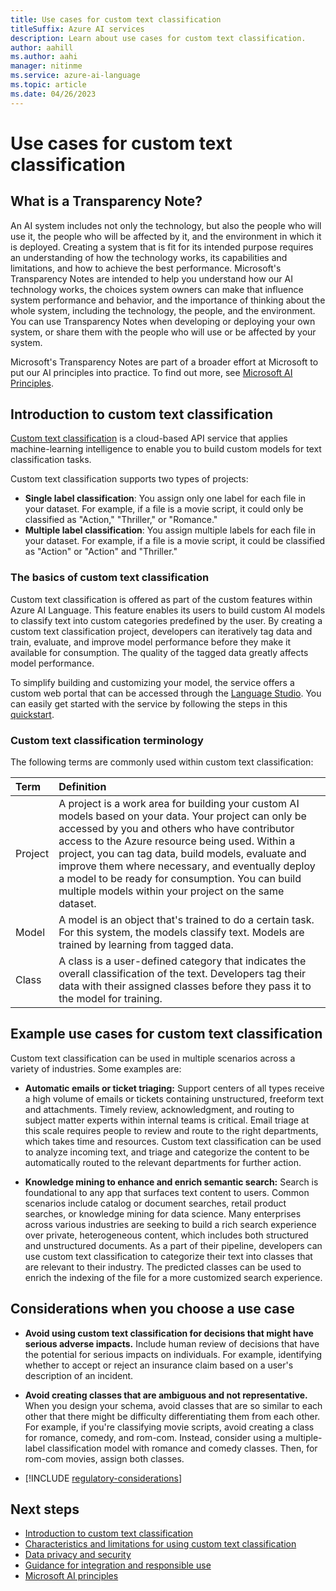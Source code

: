 ```yaml
---
title: Use cases for custom text classification
titleSuffix: Azure AI services
description: Learn about use cases for custom text classification.
author: aahill
ms.author: aahi
manager: nitinme
ms.service: azure-ai-language
ms.topic: article
ms.date: 04/26/2023
---
```


# Use cases for custom text classification

## What is a Transparency Note?

An AI system includes not only the technology, but also the people who will use it, the people who will be affected by it, and the environment in which it is deployed. Creating a system that is fit for its intended purpose requires an understanding of how the technology works, its capabilities and limitations, and how to achieve the best performance. Microsoft's Transparency Notes are intended to help you understand how our AI technology works, the choices system owners can make that influence system performance and behavior, and the importance of thinking about the whole system, including the technology, the people, and the environment. You can use Transparency Notes when developing or deploying your own system, or share them with the people who will use or be affected by your system.

Microsoft's Transparency Notes are part of a broader effort at Microsoft to put our AI principles into practice. To find out more, see [Microsoft AI Principles](https://www.microsoft.com/ai/responsible-ai).

## Introduction to custom text classification

[Custom text classification](/azure/ai-services/language-service/custom-text-classification/overview) is a cloud-based API service that applies machine-learning intelligence to enable you to build custom models for text classification tasks.

Custom text classification supports two types of projects:

- **Single label classification**: You assign only one label for each file in your dataset. For example, if a file is a movie script, it could only be classified as "Action," "Thriller," or "Romance."
- **Multiple label classification**: You assign multiple labels for each file in your dataset. For example, if a file is a movie script, it could be classified as "Action" or "Action" and "Thriller."

### The basics of custom text classification

Custom text classification is offered as part of the custom features within Azure AI Language. This feature enables its users to build custom AI models to classify text into custom categories predefined by the user. By creating a custom text classification project, developers can iteratively tag data and train, evaluate, and improve model performance before they make it available for consumption. The quality of the tagged data greatly affects model performance.

To simplify building and customizing your model, the service offers a custom web portal that can be accessed through the [Language Studio](https://aka.ms/languageStudio). You can easily get started with the service by following the steps in this [quickstart](/azure/ai-services/language-service/custom-text-classification/quickstart).

### Custom text classification terminology

The following terms are commonly used within custom text classification:


|Term| Definition|
|:-----|:----|
|Project| A project is a work area for building your custom AI models based on your data. Your project can only be accessed by you and others who have contributor access to the Azure resource being used. Within a project, you can tag data, build models, evaluate and improve them where necessary, and eventually deploy a model to be ready for consumption. You can build multiple models within your project on the same dataset.|
|Model | A model is an object that's trained to do a certain task. For this system, the models classify text. Models are trained by learning from tagged data.|
| Class | A class is a user-defined category that indicates the overall classification of the text. Developers tag their data with their assigned classes before they pass it to the model for training.|

## Example use cases for custom text classification

Custom text classification can be used in multiple scenarios across a variety of industries. Some examples are:

* **Automatic emails or ticket triaging:** Support centers of all types receive a high volume of emails or tickets containing unstructured, freeform text and attachments. Timely review, acknowledgment, and routing to subject matter experts within internal teams is critical. Email triage at this scale requires people to review and route to the right departments, which takes time and resources. Custom text classification can be used to analyze incoming text, and triage and categorize the content to be automatically routed to the relevant departments for further action.

* **Knowledge mining to enhance and enrich semantic search:** Search is foundational to any app that surfaces text content to users. Common scenarios include catalog or document searches, retail product searches, or knowledge mining for data science. Many enterprises across various industries are seeking to build a rich search experience over private, heterogeneous content, which includes both structured and unstructured documents. As a part of their pipeline, developers can use custom text classification to categorize their text into classes that are relevant to their industry. The predicted classes can be used to enrich the indexing of the file for a more customized search experience.

## Considerations when you choose a use case

* **Avoid using custom text classification for decisions that might have serious adverse impacts.** Include human review of decisions that have the potential for serious impacts on individuals. For example, identifying whether to accept or reject an insurance claim based on a user's description of an incident.

* **Avoid creating classes that are ambiguous and not representative.** When you design your schema, avoid classes that are so similar to each other that there might be difficulty differentiating them from each other. For example, if you're classifying movie scripts, avoid creating a class for romance, comedy, and rom-com. Instead, consider using a multiple-label classification model with romance and comedy classes. Then, for rom-com movies, assign both classes.

* [!INCLUDE [regulatory-considerations](../includes/regulatory-considerations.md)]

## Next steps

* [Introduction to custom text classification](/azure/ai-services/language-service/custom-text-classification/overview)
* [Characteristics and limitations for using custom text classification](custom-text-classification-characteristics-and-limitations.md)
* [Data privacy and security](custom-text-classification-data-privacy-security.md)
* [Guidance for integration and responsible use](custom-text-classification-guidance-integration-responsible-use.md)
* [Microsoft AI principles](https://www.microsoft.com/ai/responsible-ai?rtc=1&activetab=pivot1%3aprimaryr6)
